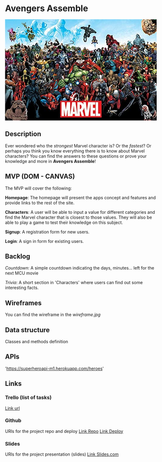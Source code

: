# Avengers Assemble

![Avengers assemble](/marvel.jpg)

## Description
Ever wondered who the *strongest* Marvel character is? Or the *fastest*? 
Or perhaps you think you know everything there is to know about Marvel characters?
You can find the answers to these questions or prove your knowledge and more in **Avengers Assemble**!


## MVP (DOM - CANVAS)
The MVP will cover the following:

**Homepage**: The homepage will present the apps concept and features and provide links to the rest of the site.

**Characters**: A user will be able to input a value for different categories and find the Marvel character that is closest to those values.
They will also be able to play a game to test their knowledge on this subject.

**Signup**: A registration form for new users.

**Login**: A sign in form for existing users.

## Backlog    
*Countdown*: A simple countdown indicating the days, minutes... left for the next MCU movie

*Trivia*: A short section in 'Characters' where users can find out some interesting facts.

## Wireframes    
You can find the wireframe in the *wireframe.jpg*


## Data structure
Classes and methods definition


## APIs
'https://superheroapi-m1.herokuapp.com/heroes'


## Links


### Trello (list of tasks)
[Link url](https://trello.com/b/zhPxnUFt/proyecto-1)


### Github
URls for the project repo and deploy
[Link Repo](https://github.com/EBM90/Avengers_Assemble)
[Link Deploy](http://github.com)


### Slides
URls for the project presentation (slides)
[Link Slides.com](http://slides.com)